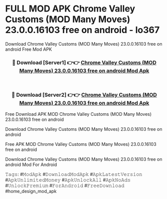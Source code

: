 # FULL MOD APK Chrome Valley Customs (MOD Many Moves) 23.0.0.16103 free on android - lo367
Download Chrome Valley Customs (MOD Many Moves) 23.0.0.16103 free on android Free Mod APK

<div align="center">
<h3>🔴 Download [Server1] 👉👉 <a href="https://apk-comot.site?title=Chrome_Valley_Customs_(MOD_Many_Moves)_23.0.0.16103_free_on_android">Chrome Valley Customs (MOD Many Moves) 23.0.0.16103 free on android Mod Apk</a></h3><br>

<h3>🔴 Download [Server2] 👉👉 <a href="https://apk-comot.site?title=Chrome_Valley_Customs_(MOD_Many_Moves)_23.0.0.16103_free_on_android">Chrome Valley Customs (MOD Many Moves) 23.0.0.16103 free on android Mod Apk</a></h3>
</div>


Free Download APK MOD Chrome Valley Customs (MOD Many Moves) 23.0.0.16103 free on android

Download Chrome Valley Customs (MOD Many Moves) 23.0.0.16103 free on android 

Free APK MOD Chrome Valley Customs (MOD Many Moves) 23.0.0.16103 free on android 

Download Chrome Valley Customs (MOD Many Moves) 23.0.0.16103 free on android Mod For Android

𝚃𝚊𝚐𝚜: #𝙼𝚘𝚍𝙰𝚙𝚔 #𝙳𝚘𝚠𝚗𝚕𝚘𝚊𝚍𝙼𝚘𝚍𝙰𝚙𝚔 #𝙰𝚙𝚔𝙻𝚊𝚝𝚎𝚜𝚝𝚅𝚎𝚛𝚜𝚒𝚘𝚗 #𝙰𝚙𝚔𝚄𝚗𝚕𝚒𝚖𝚒𝚝𝚎𝚍𝙼𝚘𝚗𝚎𝚢 #𝙰𝚙𝚔𝚄𝚗𝚕𝚘𝚌𝚔𝙰𝚕𝚕 #𝙰𝚙𝚔𝙽𝚘𝙰𝚍𝚜 #𝚄𝚗𝚕𝚘𝚌𝚔𝙿𝚛𝚎𝚖𝚒𝚞𝚖 #𝙵𝚘𝚛𝙰𝚗𝚍𝚛𝚘𝚒𝚍 #𝙵𝚛𝚎𝚎𝙳𝚘𝚠𝚗𝚕𝚘𝚊𝚍 #home_design_mod_apk